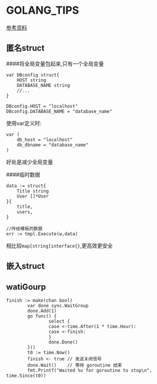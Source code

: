 GOLANG_TIPS
=====

[参考资料](http://talks.golang.org/2012/10things.slide#1)

匿名struct
----
####将全局变量包起来,只有一个全局变量

```
var DBconfig struct{
	HOST string
	DATABASE_NAME string
	//...
}

DBconfig.HOST = "localhost"
DBconfig.DATABASE_NAME = "database_name"

```
使用var定义时:

```
var (
	db_host = "localhost"
	db_dbname = "database_name"
)
```
好处是减少全局变量

####临时数据
```
data := struct{
	Title string
	User []*User
}{
	title,
	users,
}

//传给模板的数据
err := tmpl.Execute(w,data)
```
相比较```map[string]interface{}```,更高效更安全


嵌入struct
----

watiGourp
----
```
finish := make(chan bool)
        var done sync.WaitGroup
        done.Add(1)
        go func() {
                select {
                case <-time.After(1 * time.Hour):
                case <-finish:
                }
                done.Done()
        }()
        t0 := time.Now()
        finish <- true // 发送关闭信号
        done.Wait()    // 等待 goroutine 结束
        fmt.Printf("Waited %v for goroutine to stop\n", time.Since(t0))
```

